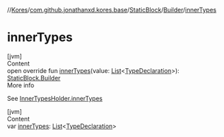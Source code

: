//[Kores](../../../index.md)/[com.github.jonathanxd.kores.base](../../index.md)/[StaticBlock](../index.md)/[Builder](index.md)/[innerTypes](inner-types.md)



# innerTypes  
[jvm]  
Content  
open override fun [innerTypes](inner-types.md)(value: [List](https://kotlinlang.org/api/latest/jvm/stdlib/kotlin.collections/-list/index.html)<[TypeDeclaration](../../-type-declaration/index.md)>): [StaticBlock.Builder](index.md)  
More info  


See [InnerTypesHolder.innerTypes](../../-inner-types-holder/inner-types.md)

  


[jvm]  
Content  
var [innerTypes](inner-types.md): [List](https://kotlinlang.org/api/latest/jvm/stdlib/kotlin.collections/-list/index.html)<[TypeDeclaration](../../-type-declaration/index.md)>  



